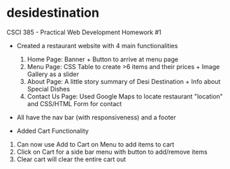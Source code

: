 # desidestination

CSCI 385 - Practical Web Development Homework #1

- Created a restaurant website with 4 main functionalities
  1. Home Page: Banner + Button to arrive at menu page
  2. Menu Page: CSS Table to create >6 items and their prices + Image Gallery as a slider
  3. About Page: A little story summary of Desi Destination + Info about Special Dishes
  4. Contact Us Page: Used Google Maps to locate restaurant "location" and CSS/HTML Form for contact
- All have the nav bar (with responsiveness) and a footer

- Added Cart Functionality
1. Can now use Add to Cart on Menu to add items to cart
2. Click on Cart for a side bar menu with button to add/remove items
3. Clear cart will clear the entire cart out
